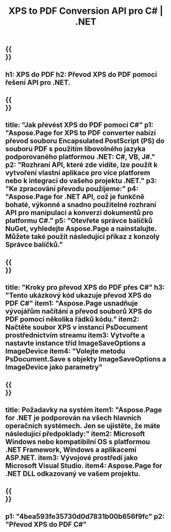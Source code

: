 ﻿---
translation: true
template: /_templates/_conversion-child-net.md
title: XPS to PDF Conversion API pro C# |  .NET
url: /net/conversion/xps-to-pdf/
description: Ukázkový kód pro převod XPS do PDF C#. Použijte ukázkový kód API pro dávkový převod souborů XPS do PDF v rámci VB.NET, Asp.NET nebo jakékoli aplikace založené na .NET.
informat: XPS
outformat: PDF
otherformats: XPS EPS
---

{{<section banner>}}
---
h1: XPS do PDF
h2: Převod XPS do PDF pomocí řešení API pro .NET.
---

{{<section overview>}}
---
title: "Jak převést XPS do PDF pomocí C#"
p1: "Aspose.Page for XPS to PDF converter nabízí převod souboru Encapsulated PostScript (PS) do souboru PDF s použitím libovolného jazyka podporovaného platformou .NET: C#, VB, J#."
p2: "Rozhraní API, které zde vidíte, lze použít k vytvoření vlastní aplikace pro více platforem nebo k integraci do vašeho projektu .NET."
p3: "Ke zpracování převodu použijeme:"
p4: "Aspose.Page for .NET API, což je funkčně bohaté, výkonné a snadno použitelné rozhraní API pro manipulaci a konverzi dokumentů pro platformu C#."
p5: "Otevřete správce balíčků NuGet, vyhledejte Aspose.Page a nainstalujte. Můžete také použít následující příkaz z konzoly Správce balíčků."
---

{{<section feature1>}}
---
title: "Kroky pro převod XPS do PDF přes C#"
h3: "Tento ukázkový kód ukazuje převod XPS do PDF C#"
item1: "Aspose.Page usnadňuje vývojářům načítání a převod souborů XPS do PDF pomocí několika řádků kódu."
item2: Načtěte soubor XPS v instanci PsDocument prostřednictvím streamu
item3: Vytvořte a nastavte instance tříd ImageSaveOptions a ImageDevice
item4: "Volejte metodu PsDocument.Save s objekty ImageSaveOptions a ImageDevice jako parametry"
---

{{<section feature2>}}
---
title: Požadavky na systém
item1: "Aspose.Page for .NET je podporován na všech hlavních operačních systémech. Jen se ujistěte, že máte následující předpoklady:"
item2: Microsoft Windows nebo kompatibilní OS s platformou .NET Framework, Windows a aplikacemi ASP.NET.
item3: Vývojové prostředí jako Microsoft Visual Studio.
item4: Aspose.Page for .NET DLL odkazovaný ve vašem projektu.
---

{{<section gist>}}
---
p1: "4bea593fe35730d0d7831b00b656f9fc"
p2: "Převod XPS do PDF C#"
---
